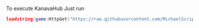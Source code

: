 To execute KanavaHub Just run

```lua
loadstring(game:HttpGet("https://raw.githubusercontent.com/MichaelScripter/KanavaHub/main/loader"))()
```
